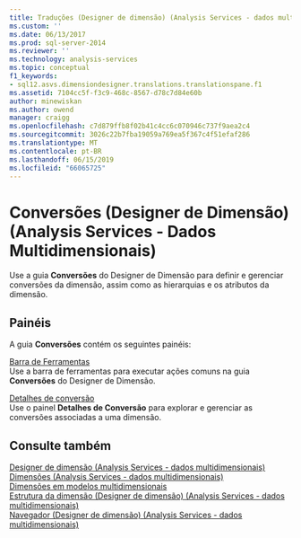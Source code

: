 ```yaml
---
title: Traduções (Designer de dimensão) (Analysis Services - dados multidimensionais) | Microsoft Docs
ms.custom: ''
ms.date: 06/13/2017
ms.prod: sql-server-2014
ms.reviewer: ''
ms.technology: analysis-services
ms.topic: conceptual
f1_keywords:
- sql12.asvs.dimensiondesigner.translations.translationspane.f1
ms.assetid: 7104cc5f-f3c9-468c-8567-d78c7d84e60b
author: minewiskan
ms.author: owend
manager: craigg
ms.openlocfilehash: c7d879ffb8f02b41c4cc6c070946c737f9aea2c4
ms.sourcegitcommit: 3026c22b7fba19059a769ea5f367c4f51efaf286
ms.translationtype: MT
ms.contentlocale: pt-BR
ms.lasthandoff: 06/15/2019
ms.locfileid: "66065725"
---
```

# <a name="translations-dimension-designer-analysis-services---multidimensional-data"></a>Conversões (Designer de Dimensão) (Analysis Services - Dados Multidimensionais)
  Use a guia **Conversões** do Designer de Dimensão para definir e gerenciar conversões da dimensão, assim como as hierarquias e os atributos da dimensão.  
  
## <a name="panes"></a>Painéis  
 A guia **Conversões** contém os seguintes painéis:  
  
 [Barra de Ferramentas](toolbar-translations-dimension-designer-analysis-services-multidimensional-data.md)  
 Use a barra de ferramentas para executar ações comuns na guia **Conversões** do Designer de Dimensão.  
  
 [Detalhes de conversão](translation-details-dimension-designer-analysis-services-multidimensional-data.md)  
 Use o painel **Detalhes de Conversão** para explorar e gerenciar as conversões associadas a uma dimensão.  
  
## <a name="see-also"></a>Consulte também  
 [Designer de dimensão &#40;Analysis Services - dados multidimensionais&#41;](dimension-designer-analysis-services-multidimensional-data.md)   
 [Dimensões &#40;Analysis Services - dados multidimensionais&#41;](multidimensional-models-olap-logical-dimension-objects/dimensions-analysis-services-multidimensional-data.md)   
 [Dimensões em modelos multidimensionais](multidimensional-models/dimensions-in-multidimensional-models.md)   
 [Estrutura da dimensão &#40;Designer de dimensão&#41; &#40;Analysis Services - dados multidimensionais&#41;](dimension-structure-dimension-designer-analysis-services-multidimensional-data.md)   
 [Navegador &#40;Designer de dimensão&#41; &#40;Analysis Services - dados multidimensionais&#41;](browser-dimension-designer-analysis-services-multidimensional-data.md)  
  
  
